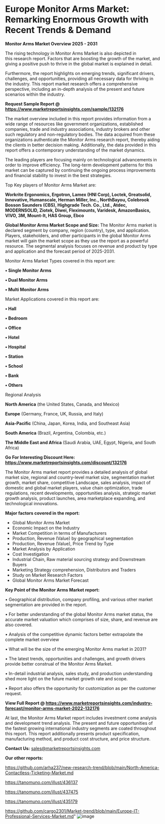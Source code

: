 # Europe Monitor Arms Market: Remarking Enormous Growth with Recent Trends & Demand

<Strong> Monitor Arms Market Overview 2025 - 2031</strong>

The rising technology in Monitor Arms Market is also depicted in this research report. Factors that are boosting the growth of the market, and giving a positive push to thrive in the global market is explained in detail.

Furthermore, the report highlights on emerging trends, significant drivers, challenges, and opportunities, providing all necessary data for thriving in the industry. This report market research offers a comprehensive perspective, including an in-depth analysis of the present and future scenarios within the industry.

<strong>Request Sample Report @ <a href=https://www.marketreportsinsights.com/sample/132176>https://www.marketreportsinsights.com/sample/132176</a></strong>

The market overview included in this report provides information from a wide range of resources like government organizations, established companies, trade and industry associations, industry brokers and other such regulatory and non-regulatory bodies. The data acquired from these organizations authenticate the Monitor Arms research report, thereby aiding the clients in better decision making. Additionally, the data provided in this report offers a contemporary understanding of the market dynamics.

The leading players are focusing mainly on technological advancements in order to improve efficiency. The long-term development patterns for this market can be captured by continuing the ongoing process improvements and financial stability to invest in the best strategies.

Top Key players of Monitor Arms Market are:

<strong>Workrite Ergonomics, Ergotron, Lamex (HNI Corp), Loctek, Greatsolid, Innovative, Humanscale, Herman Miller, Inc., NorthBayou, Colebrook Bosson Saunders (CBS), Highgrade Tech. Co., Ltd., Atdec, MODERNSOLID, Ziotek, Diwei, Fleximounts, Varidesk, AmazonBasics, VIVO, 3M, Mount-It, HAS Group, Ebco</strong>

<strong><b>Global Monitor Arms Market Scope and Size:</b></strong>
The Monitor Arms market is declared segment by company, region (country), type, and application. Players, stakeholders, and other participants in the global Monitor Arms market will gain the market scope as they use the report as a powerful resource. The segmental analysis focuses on revenue and product by type and application and the forecast period of 2025-2031.

Monitor Arms Market Types covered in this report are:

<strong>• Single Monitor Arms

• Dual Monitor Arms

• Multi Monitor Arms</strong>

Market Applications covered in this report are:

<strong>• Hall

• Bedroom

• Office

• Hotel

• Hospital

• Station

• School

• Bank

• Others</strong> 

Regional Analysis

<strong>North America</strong> (the United States, Canada, and Mexico)

<strong>Europe</strong> (Germany, France, UK, Russia, and Italy)

<strong>Asia-Pacific</strong> (China, Japan, Korea, India, and Southeast Asia)

<strong>South America</strong> (Brazil, Argentina, Colombia, etc.)

<strong>The Middle East and Africa</strong> (Saudi Arabia, UAE, Egypt, Nigeria, and South Africa)

<strong>Go For Interesting Discount Here: <a href=https://www.marketreportsinsights.com/discount/132176>https://www.marketreportsinsights.com/discount/132176</a></strong>

The Monitor Arms market report provides a detailed analysis of global market size, regional and country-level market size, segmentation market growth, market share, competitive Landscape, sales analysis, impact of domestic and global market players, value chain optimization, trade regulations, recent developments, opportunities analysis, strategic market growth analysis, product launches, area marketplace expanding, and technological innovations.

<strong><b>Major factors covered in the report:</b></strong>
<ul>
  <li>Global Monitor Arms Market </li>
  <li>Economic Impact on the Industry</li>
  <li>Market Competition in terms of Manufacturers</li>
  <li>Production, Revenue (Value) by geographical segmentation</li>
  <li>Production, Revenue (Value), Price Trend by Type</li>
  <li>Market Analysis by Application</li>
  <li>Cost Investigation</li>
  <li>Industrial Chain, Raw material sourcing strategy and Downstream Buyers</li>
  <li>Marketing Strategy comprehension, Distributors and Traders</li>
  <li>Study on Market Research Factors</li>
  <li>Global Monitor Arms Market Forecast</li>
</ul>

<strong><b>Key Point of the Monitor Arms Market report:</b></strong>

• Geographical distribution, company profiling, and various other market segmentation are provided in the report.

• For better understanding of the global Monitor Arms market status, the accurate market valuation which comprises of size, share, and revenue are also covered.

• Analysis of the competitive dynamic factors better extrapolate the complete market overview

• What will be the size of the emerging Monitor Arms market in 2031?

• The latest trends, opportunities and challenges, and growth drivers provide better construal of the Monitor Arms Market.

• In-detail industrial analysis, sales study, and production understanding shed more light on the future market growth rate and scope.

• Report also offers the opportunity for customization as per the customer request.

<strong><b>View Full Report @ <a href=https://www.marketreportsinsights.com/industry-forecast/monitor-arms-market-2022-132176>https://www.marketreportsinsights.com/industry-forecast/monitor-arms-market-2022-132176</a></b></strong>


At last, the Monitor Arms Market report includes investment come analysis and development trend analysis. The present and future opportunities of the fastest growing international industry segments are coated throughout this report. This report additionally presents product specification, manufacturing method, and product cost structure, and price structure.

<strong>Contact Us:</strong>
sales@marketreportsinsights.com

<strong>Our other reports:</strong>

<a href=https://github.com/arha237/new-research-trend/blob/main/North-America-Contactless-Ticketing-Market.md>https://github.com/arha237/new-research-trend/blob/main/North-America-Contactless-Ticketing-Market.md</a>

<a href=https://tanomuno.com/illust/436137>https://tanomuno.com/illust/436137</a>

<a href=https://tanomuno.com/illust/437475>https://tanomuno.com/illust/437475</a>

<a href=https://tanomuno.com/illust/435179>https://tanomuno.com/illust/435179</a>

<a href=https://github.com/cargo2301/Market-trend/blob/main/Europe-IT-Professional-Services-Market.md>https://github.com/cargo2301/Market-trend/blob/main/Europe-IT-Professional-Services-Market.md</a>"
![image](https://github.com/user-attachments/assets/9004fea4-fa51-47ed-8089-c08972dd23cd)
